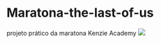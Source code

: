 # Maratona-the-last-of-us
projeto prático da maratona Kenzie Academy
![](https://i.imgur.com/uoScW7S.jpg)
